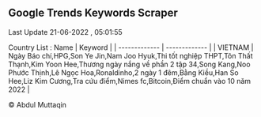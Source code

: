 

## Google Trends Keywords Scraper 
 
Last Update 21-06-2022 , 05:01:55

Country List :
 Name  | Keyword |
| ------------- | ------------- |
| VIETNAM | Ngày Báo chí,HPG,Son Ye Jin,Nam Joo Hyuk,Thi tốt nghiệp THPT,Tôn Thất Thạnh,Kim Yoon Hee,Thương ngày nắng về phần 2 tập 34,Song Kang,Noo Phước Thịnh,Lê Ngọc Hoa,Ronaldinho,2 ngày 1 đêm,Bằng Kiều,Han So Hee,Liz Kim Cương,Tra cứu điểm,Nimes fc,Bitcoin,Điểm chuẩn vào 10 năm 2022 |



© Abdul Muttaqin 
